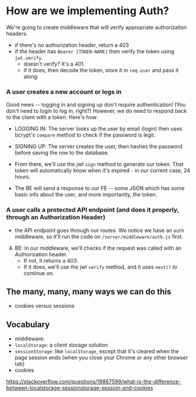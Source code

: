 # How are we implementing Auth?

We're going to create middleware that will verify appropriate authorization headers.

- if there's no authorization header, return a 403
- if the header has `Bearer [TOKEN-NAME]` then verify the token using `jwt.verify`.
  - doesn't verify? It's a 401.
  - if it does, then decode the token, store it in `req.user` and pass it along

### A user creates a new account or logs in

Good news -- logging in and signing up don't require authentication! (You don't need to login to log in, right?) However, we do need to respond back to the client with a token. Here's how:

- LOGGING IN: The server looks up the user by email (login) then uses bcrypt's `compare` method to check if the password is legit.

- SIGNING UP: The server creates the user, then hashes the password before saving the row to the database.

- From there, we'll use the jwt `sign` method to generate our token. That token will automatically know when it's expired - in our current case, 24 hours.
- The BE will send a response to our FE -- some JSON which has some basic info about the user, and more importantly, the token.

### A user calls a protected API endpoint (and does it properly, through an Authorization Header)

- the API endpoint goes through our routes. We notice we have an `auth` middleware, so it'll run the code on `/server/middleware/auth.js` first.

4. BE: In our middleware, we'll checks if the request was called with an Authorization header.
   - If not, it returns a 403.
   - If it does, we'll use the jwt `verify` method, and it uses `next()` to continue on.

## The many, many, many ways we can do this

- cookies versus sessions

## Vocabulary

- middleware:
- `localStorage`: a client storage solution
- `sessionStorage`: like `localStorage`, except that it's cleared when the page session ends (when you close your Chrome or any other browser tab)
- cookies

https://stackoverflow.com/questions/19867599/what-is-the-difference-between-localstorage-sessionstorage-session-and-cookies
